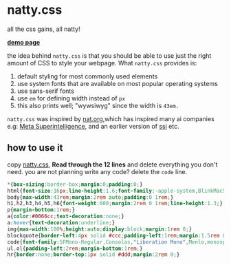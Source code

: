 # natty.css

all the css gains, all natty! 

[**demo page**](https://btbytes.github.io/natty.css/)

the idea behind `natty.css` is that you should be able to use just the right 
amount of CSS to style your webpage. What `natty.css` provides is:

1. default styling for most commonly used elements
2. use system fonts that are available on most popular operating systems
3. use sans-serif fonts
4. use `em` for defining width instead of `px`
5. this also prints well; "wywsiwyg" since the width is `43em.`

`natty.css` was inspired by [nat.org](https://nat.org),which has inspired many ai companies e.g: [Meta Superintelligence](https://www.meta.com/superintelligence/), and an earlier version of [ssi](https://ssi.inc) etc.


## how to use it

copy [natty.css](natty.css), **Read through the 12 lines** and delete everything
you don't need. you are not planning write any code? delete the `code` line.

```css
*{box-sizing:border-box;margin:0;padding:0;}
html{font-size:16px;line-height:1.6;font-family:-apple-system,BlinkMacSystemFont,"Segoe UI",Roboto,"Helvetica Neue",Arial,sans-serif;background-color:#fdfdfd;color:#222;}
body{max-width:43rem;margin:2rem auto;padding:0 1rem;}
h1,h2,h3,h4,h5,h6{font-weight:600;margin:2rem 0 1rem;line-height:1.3;}
p{margin-bottom:1rem;}
a{color:#0066cc;text-decoration:none;}
a:hover{text-decoration:underline;}
img{max-width:100%;height:auto;display:block;margin:1rem 0;}
blockquote{border-left:4px solid #ccc;padding-left:1rem;margin:1.5rem 0;color:#555;font-style:italic;}
code{font-family:SFMono-Regular,Consolas,"Liberation Mono",Menlo,monospace;background:#f4f4f4;padding:0.2rem 0.4rem;border-radius:3px;}
ul,ol{padding-left:2rem;margin-bottom:1rem;}
hr{border:none;border-top:1px solid #ddd;margin:2rem 0;}
```
